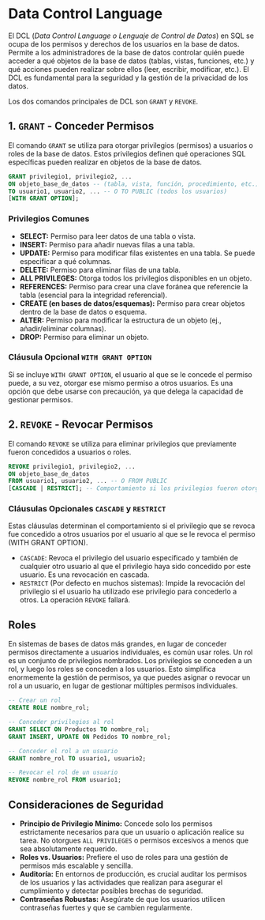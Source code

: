 # Data Control Language

El DCL (_Data Control Language o Lenguaje de Control de Datos_) en SQL se ocupa de los permisos y derechos de los usuarios en la base de datos. Permite a los administradores de la base de datos controlar quién puede acceder a qué objetos de la base de datos (tablas, vistas, funciones, etc.) y qué acciones pueden realizar sobre ellos (leer, escribir, modificar, etc.). El DCL es fundamental para la seguridad y la gestión de la privacidad de los datos.

Los dos comandos principales de DCL son `GRANT` y `REVOKE`.

## 1. `GRANT` - Conceder Permisos

El comando `GRANT` se utiliza para otorgar privilegios (permisos) a usuarios o roles de la base de datos. Estos privilegios definen qué operaciones SQL específicas pueden realizar en objetos de la base de datos.

```sql
GRANT privilegio1, privilegio2, ...
ON objeto_base_de_datos -- (tabla, vista, función, procedimiento, etc.)
TO usuario1, usuario2, ... -- O TO PUBLIC (todos los usuarios)
[WITH GRANT OPTION];
```

### Privilegios Comunes

- **SELECT:** Permiso para leer datos de una tabla o vista.
- **INSERT:** Permiso para añadir nuevas filas a una tabla.
- **UPDATE:** Permiso para modificar filas existentes en una tabla. Se puede especificar a qué columnas.
- **DELETE:** Permiso para eliminar filas de una tabla.
- **ALL PRIVILEGES:** Otorga todos los privilegios disponibles en un objeto.
- **REFERENCES:** Permiso para crear una clave foránea que referencie la tabla (esencial para la integridad referencial).
- **CREATE (en bases de datos/esquemas):** Permiso para crear objetos dentro de la base de datos o esquema.
- **ALTER:** Permiso para modificar la estructura de un objeto (ej., añadir/eliminar columnas).
- **DROP:** Permiso para eliminar un objeto.

### Cláusula Opcional `WITH GRANT OPTION`

Si se incluye `WITH GRANT OPTION`, el usuario al que se le concede el permiso puede, a su vez, otorgar ese mismo permiso a otros usuarios. Es una opción que debe usarse con precaución, ya que delega la capacidad de gestionar permisos.

## 2. `REVOKE` - Revocar Permisos

El comando `REVOKE` se utiliza para eliminar privilegios que previamente fueron concedidos a usuarios o roles.

```sql
REVOKE privilegio1, privilegio2, ...
ON objeto_base_de_datos
FROM usuario1, usuario2, ... -- O FROM PUBLIC
[CASCADE | RESTRICT]; -- Comportamiento si los privilegios fueron otorgados a otros
```

### Cláusulas Opcionales `CASCADE` y `RESTRICT`

Estas cláusulas determinan el comportamiento si el privilegio que se revoca fue concedido a otros usuarios por el usuario al que se le revoca el permiso (WITH GRANT OPTION).

- `CASCADE`: Revoca el privilegio del usuario especificado y también de cualquier otro usuario al que el privilegio haya sido concedido por este usuario. Es una revocación en cascada.
- `RESTRICT` (Por defecto en muchos sistemas): Impide la revocación del privilegio si el usuario ha utilizado ese privilegio para concederlo a otros. La operación `REVOKE` fallará.

## Roles

En sistemas de bases de datos más grandes, en lugar de conceder permisos directamente a usuarios individuales, es común usar roles. Un rol es un conjunto de privilegios nombrados. Los privilegios se conceden a un rol, y luego los roles se conceden a los usuarios. Esto simplifica enormemente la gestión de permisos, ya que puedes asignar o revocar un rol a un usuario, en lugar de gestionar múltiples permisos individuales.

```sql
-- Crear un rol
CREATE ROLE nombre_rol;

-- Conceder privilegios al rol
GRANT SELECT ON Productos TO nombre_rol;
GRANT INSERT, UPDATE ON Pedidos TO nombre_rol;

-- Conceder el rol a un usuario
GRANT nombre_rol TO usuario1, usuario2;

-- Revocar el rol de un usuario
REVOKE nombre_rol FROM usuario1;
```

## Consideraciones de Seguridad

- **Principio de Privilegio Mínimo:** Concede solo los permisos estrictamente necesarios para que un usuario o aplicación realice su tarea. No otorgues `ALL PRIVILEGES` o permisos excesivos a menos que sea absolutamente requerido.
- **Roles vs. Usuarios:** Prefiere el uso de roles para una gestión de permisos más escalable y sencilla.
- **Auditoría:** En entornos de producción, es crucial auditar los permisos de los usuarios y las actividades que realizan para asegurar el cumplimiento y detectar posibles brechas de seguridad.
- **Contraseñas Robustas:** Asegúrate de que los usuarios utilicen contraseñas fuertes y que se cambien regularmente.
